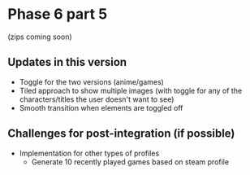 # Phase 6 part 5
(zips coming soon)

## **Updates in this version**
- Toggle for the two versions (anime/games)
- Tiled approach to show multiple images (with toggle for any of the characters/titles the user doesn't want to see)
- Smooth transition when elements are toggled off

## **Challenges for post-integration (if possible)**
- Implementation for other types of profiles
    - Generate 10 recently played games based on steam profile